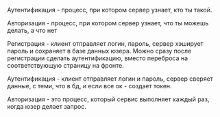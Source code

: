 Аутентификация - процесс, при котором сервер узнает, кто ты такой.

Авторизация - процесс, при котором сервер узнает, что ты можешь делать, а что нет

Регистрация - клиент отправляет логин, пароль, сервер хэширует пароль и сохраняет в базе данных юзера. Можно сразу после регистрации сделать аутентификацию, вместо переброса на соответствующую страницу на фронте.

Аутентификация - клиент отправляет логин и пароль, сервер сверяет данные, с теми, что в бд, и если все ок - создает токен.

Авторизация - это процесс, который сервис выполняет каждый раз, когда юзер делает запрос. 